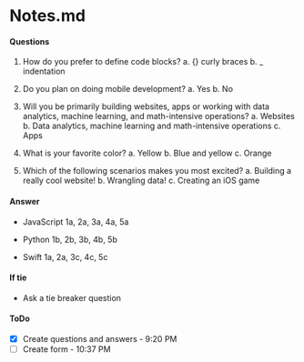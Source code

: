 # Notes.md

#### Questions
1. How do you prefer to define code blocks?
	a. {} curly braces
	b. _ indentation


2. Do you plan on doing mobile development?
	a. Yes
	b. No

3. Will you be primarily building websites, apps or working with data analytics, machine learning, and math-intensive operations?
	a. Websites
	b. Data analytics, machine learning and math-intensive operations
	c. Apps

4. What is your favorite color?
	a. Yellow
	b. Blue and yellow
	c. Orange

5. Which of the following scenarios makes you most excited?
 a. Building a really cool website!
 b. Wrangling data!
 c. Creating an iOS game


#### Answer
- JavaScript
1a, 2a, 3a, 4a, 5a

- Python
1b, 2b, 3b, 4b, 5b

- Swift
1a, 2a, 3c, 4c, 5c

#### If tie
- Ask a tie breaker question

#### ToDo
- [x] Create questions and answers - 9:20 PM
- [ ] Create form - 10:37 PM